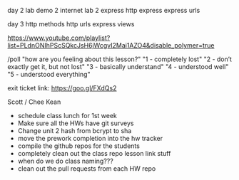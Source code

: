 day 2
lab demo 2
internet lab 2
express http
express
express urls

day 3
http methods
http urls
express views





https://www.youtube.com/playlist?list=PLdnONIhPScSQkcJsH6jWcgvI2Mai1AZO4&disable_polymer=true

/poll "how are you feeling about this lesson?" "1 - completely lost" "2 - don’t exactly get it, but not lost" "3 - basically understand" "4 - understood well" "5 - understood everything"

exit ticket link: https://goo.gl/FXdQs2

Scott / Chee Kean
- schedule class lunch for 1st week
- Make sure all the HWs have git surveys
- Change unit 2 hash from bcrypt to sha
- move the prework completion into the hw tracker
- compile the github repos for the students
- completely clean out the class repo lesson link stuff
- when do we do class naming???
- clean out the pull requests from each HW repo
